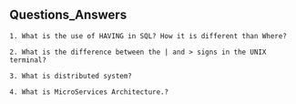 ## Questions_Answers 

`1. What is the use of HAVING in SQL? How it is different than Where?`

`2. What is the difference between the | and > signs in the UNIX terminal?`

`3. What is distributed system?`

`4. What is MicroServices Architecture.?`

